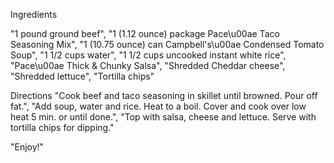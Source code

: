 Ingredients

"1 pound ground beef",
"1 (1.12 ounce) package Pace\u00ae Taco Seasoning Mix",
"1 (10.75 ounce) can  Campbell's\u00ae Condensed Tomato Soup",
"1 1/2 cups water",
"1 1/2 cups uncooked instant white rice",
"Pace\u00ae Thick & Chunky Salsa",
"Shredded Cheddar cheese",
"Shredded lettuce",
"Tortilla chips"

Directions
"Cook beef and taco seasoning in skillet until browned. Pour off fat.",
"Add soup, water and rice. Heat to a boil. Cover and cook over low heat 5 min. or until done.",
"Top with salsa, cheese and lettuce. Serve with tortilla chips for dipping."

"Enjoy!"
